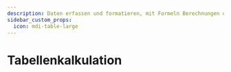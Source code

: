 ```yaml
---
description: Daten erfassen und formatieren, mit Formeln Berechnungen durchführen, einfache Diagramme erstellen.
sidebar_custom_props:
  icon: mdi-table-large
---
```


# Tabellenkalkulation

<FeatureCategories/>
